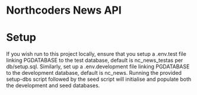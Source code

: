# Northcoders News API

# Setup

If you wish run to this project locally, ensure that you setup a .env.test file linking PGDATABASE to the test database, default is nc_news_testas per db/setup.sql. Similarly, set up a .env.development file linking PGDATABASE to the development database, default is nc_news. Running the provided setup-dbs script followed by the seed script will initialise and populate both the development and seed databases.
